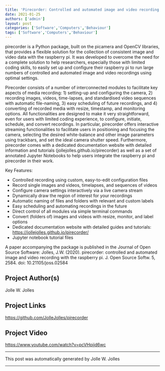 ```yaml
---
title: 'Pirecorder: Controlled and automated image and video recording with the raspberry pi'
date: 2021-01-25
authors: ['admin']
layout: post
categories: ['Software','Computers','Behaviour']
tags: ['Software','Computers','Behaviour']
---
```

pirecorder is a Python package, built on the picamera and OpenCV libraries, that provides a flexible solution for the collection of consistent image and video data with the raspberry pi. It was developed to overcome the need for a complete solution to help researchers, especially those with limited coding skills, to easily set up and configure their raspberry pi to run large numbers of controlled and automated image and video recordings using optimal settings.

Pirecorder consists of a number of interconnected modules to facilitate key aspects of media recording: 1) setting-up and configuring the camera, 2) recording images, videos, time-lapses, and standardised video sequences with automatic file-naming, 3) easy scheduling of future recordings, and 4) converting of recorded media with resize, timestamp, and monitoring options. All functionalities are designed to make it very straightforward, even for users with limited coding experience, to configure, initiate, schedule, and convert recordings. In particular, pirecorder offers interactive streaming functionalities to facilitate users in positioning and focusing the camera, selecting the desired white-balance and other image parameters using trackbars, and set the ideal camera shutter speed. Furthermore, pirecorder comes with a dedicated documentation website with detailed information and tutorials (jollejolles.github.io/pirecorder) as well as a set of annotated Jupyter Notebooks to help users integrate the raspberry pi and pirecorder in their work.

Key Features:
- Controlled recording using custom, easy-to-edit configuration files
- Record single images and videos, timelapses, and sequences of videos
- Configure camera settings interactively via a live camera stream
- Dynamically draw the region of interest for your recordings
- Automatic naming of files and folders with relevant and custom labels
- Easy scheduling and automating recordings in the future
- Direct control of all modules via simple terminal commands
- Convert (folders of) images and videos with resize, monitor, and label options
- Dedicated documentation website with detailed guides and tutorials: https://jollejolles.github.io/pirecorder/
- Jupyter notebook tutorial files

A paper accompanying the package is published in the Journal of Open Source Software: Jolles, J.W. (2020). pirecorder: controlled and automated image and video recording with the raspberry pi. J. Open Source Softw. 5, 2584. doi: 10.21105/joss.02584
## Project Author(s)
Jolle W. Jolles
## Project Links
https://github.com/JolleJolles/pirecorder
## Project Video
https://www.youtube.com/watch?v=pcVHpijd6wc
***
This post was automatically generated by
Jolle W. Jolles
***
